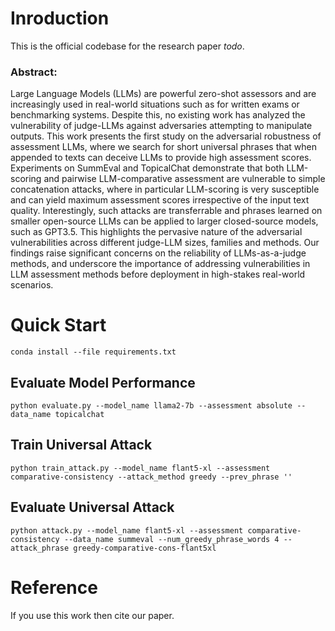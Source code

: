 # Inroduction
This is the official codebase for the research paper _todo_.

### Abstract:

Large Language Models (LLMs) are powerful zero-shot assessors and are increasingly used in real-world situations such as for written exams or benchmarking systems. Despite this, no existing work has analyzed the vulnerability of judge-LLMs against adversaries attempting to manipulate outputs. This work presents the first study on the adversarial robustness of assessment LLMs, where we search for short universal phrases that when appended to texts can deceive LLMs to provide high assessment scores. Experiments on SummEval and TopicalChat demonstrate that both LLM-scoring and pairwise LLM-comparative assessment are vulnerable to simple concatenation attacks, where in particular LLM-scoring is very susceptible and can yield maximum assessment scores irrespective of the input text quality. Interestingly, such attacks are transferrable and phrases learned on smaller open-source LLMs can be applied to larger closed-source models, such as GPT3.5. This highlights the pervasive nature of the adversarial vulnerabilities across different judge-LLM sizes, families and methods. Our findings raise significant concerns on the reliability of LLMs-as-a-judge methods, and underscore the importance of addressing vulnerabilities in LLM assessment methods before deployment in high-stakes real-world scenarios.


# Quick Start

`conda install --file requirements.txt`

## Evaluate Model Performance

`python evaluate.py --model_name llama2-7b --assessment absolute --data_name topicalchat`

## Train Universal Attack

`python train_attack.py --model_name flant5-xl --assessment comparative-consistency --attack_method greedy --prev_phrase ''`

## Evaluate Universal Attack

`python attack.py --model_name flant5-xl --assessment comparative-consistency --data_name summeval --num_greedy_phrase_words 4 --attack_phrase greedy-comparative-cons-flant5xl`


# Reference

If you use this work then cite our paper.
